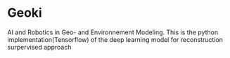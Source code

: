 # Geoki
AI and Robotics in Geo- and Environnement Modeling.
This is the python implementation(Tensorflow) of the deep learning model for reconstruction surpervised approach

